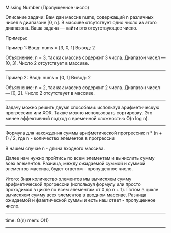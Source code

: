Missing Number (Пропущенное число)

Описание задачи: Вам дан массив nums, содержащий n различных чисел в диапазоне [0, n]. В массиве отсутствует одно число из этого диапазона. Ваша задача — найти это отсутствующее число.

Примеры:

Пример 1:
Ввод: nums = [3, 0, 1]
Вывод: 2

Объяснение:
n = 3, так как массив содержит 3 числа. Диапазон чисел — [0, 3].
Число 2 отсутствует в массиве.

---

Пример 2:
Ввод: nums = [0, 1]
Вывод: 2

Объяснение:
n = 2, так как массив содержит 2 числа. Диапазон чисел — [0, 2].
Число 2 отсутствует в массиве.

------

Задачу можно решить двумя способами: используя арифметическую прогрессию или XOR. 
Также можно использовать сортировку. Это менее эффективный подход с временной сложностью O(n log n).

------

Формула для нахождения суммы арифметической прогрессии:
n * (n + 1) / 2, где n - количество элементов в прогрессии

В нашем случае n - длина входного массива.

Далее нам нужно пройтись по всем элементам и вычислить сумму всех элементов. 
Разница, между ожидаемой суммой и суммой элементов массива, будет ответом - пропущенное число.

Итого:
Зная количество элементов мы вычисляем сумму арифметической прогрессии (используя формулу или просто проходимся в цикле по всем элементам от 0 до n + 1).
Потом в цикле вычисляем сумму всех элементов в вводном массиве.
Разница ожидаемой и фаактической суммы и есть наш ответ - пропущенное число.

------

time: O(n)
mem: O(1)

------
